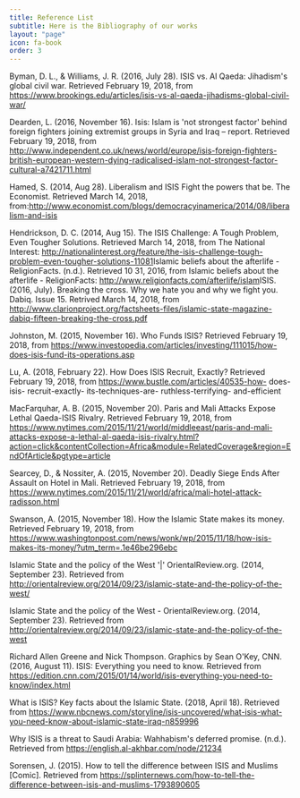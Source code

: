 ```yaml
---
title: Reference List
subtitle: Here is the Bibliography of our works
layout: "page"
icon: fa-book
order: 3
---
```

 
Byman, D. L., & Williams, J. R. (2016, July 28). ISIS vs. Al Qaeda: Jihadism's global civil war. Retrieved February 19, 2018, from https://www.brookings.edu/articles/isis-vs-al-qaeda-jihadisms-global-civil-war/
 
Dearden, L. (2016, November 16). Isis: Islam is 'not strongest factor' behind foreign fighters joining extremist groups in Syria and Iraq – report. Retrieved February 19, 2018, from http://www.independent.co.uk/news/world/europe/isis-foreign-fighters-british-european-western-dying-radicalised-islam-not-strongest-factor-cultural-a7421711.html
 
Hamed, S. (2014, Aug 28). Liberalism and ISIS Fight the powers that be. The Economist. Retrieved March 14, ​2018, from:http://www.economist.com/blogs/democracyinamerica/2014/08/liberalism-and-isis
 
Hendrickson, D. C. (2014, Aug 15). The ISIS Challenge: A Tough Problem, Even Tougher Solutions.  Retrieved March 14, 2018, from The National Interest: http://nationalinterest.org/feature/the-isis-challenge-tough-problem-even-tougher-solutions-11081
​
Islamic beliefs about the afterlife - ReligionFacts. (n.d.). Retrieved 10 31, 2016, from Islamic beliefs about the    
        afterlife - ReligionFacts: http://www.religionfacts.com/afterlife/islam
​
ISIS. (2016, July). Breaking the cross. Why we hate you and why we fight you. Dabiq. Issue 15. Retrived March 14, 2018, from http://www.clarionproject.org/factsheets-files/islamic-state-magazine-dabiq-fifteen-breaking-the-cross.pdf
 
Johnston, M. (2015, November 16). Who Funds ISIS? Retrieved February 19, 2018, from https://www.investopedia.com/articles/investing/111015/how-does-isis-fund-its-operations.asp

Lu, A. (2018, February 22). How Does ISIS Recruit, Exactly? Retrieved February 19, 2018, from https://www.bustle.com/articles/40535-how- does-isis- recruit-exactly- its-techniques-are- ruthless-terrifying- and-efficient

MacFarquhar, A. B. (2015, November 20). Paris and Mali Attacks Expose Lethal Qaeda-ISIS Rivalry. Retrieved February 19, 2018, from https://www.nytimes.com/2015/11/21/world/middleeast/paris-and-mali-attacks-expose-a-lethal-al-qaeda-isis-rivalry.html?action=click&contentCollection=Africa&module=RelatedCoverage&region=EndOfArticle&pgtype=article
 
Searcey, D., & Nossiter, A. (2015, November 20). Deadly Siege Ends After Assault on Hotel in Mali. Retrieved February 19, 2018, from https://www.nytimes.com/2015/11/21/world/africa/mali-hotel-attack-radisson.html

Swanson, A. (2015, November 18). How the Islamic State makes its money. Retrieved February 19, 2018, from https://www.washingtonpost.com/news/wonk/wp/2015/11/18/how-isis-makes-its-money/?utm_term=.1e46be296ebc

Islamic State and the policy of the West '|' OrientalReview.org. (2014, September 23). Retrieved from http://orientalreview.org/2014/09/23/islamic-state-and-the-policy-of-the-west/

Islamic State and the policy of the West - OrientalReview.org. (2014, September 23). Retrieved from http://orientalreview.org/2014/09/23/islamic-state-and-the-policy-of-the-west

Richard Allen Greene and Nick Thompson. Graphics by Sean O'Key, CNN. (2016, August 11). ISIS: Everything you need to know. Retrieved from https://edition.cnn.com/2015/01/14/world/isis-everything-you-need-to-know/index.html

What is ISIS? Key facts about the Islamic State. (2018, April 18). Retrieved from https://www.nbcnews.com/storyline/isis-uncovered/what-isis-what-you-need-know-about-islamic-state-iraq-n859996

Why ISIS is a threat to Saudi Arabia: Wahhabism's deferred promise. (n.d.). Retrieved from https://english.al-akhbar.com/node/21234

Sorensen, J. (2015). How to tell the difference between ISIS and Muslims [Comic]. Retrieved from https://splinternews.com/how-to-tell-the-difference-between-isis-and-muslims-1793890605

